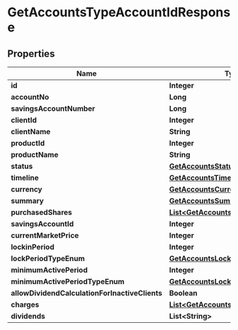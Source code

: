 
# GetAccountsTypeAccountIdResponse

## Properties
Name | Type | Description | Notes
------------ | ------------- | ------------- | -------------
**id** | **Integer** |  |  [optional]
**accountNo** | **Long** |  |  [optional]
**savingsAccountNumber** | **Long** |  |  [optional]
**clientId** | **Integer** |  |  [optional]
**clientName** | **String** |  |  [optional]
**productId** | **Integer** |  |  [optional]
**productName** | **String** |  |  [optional]
**status** | [**GetAccountsStatus**](GetAccountsStatus.md) |  |  [optional]
**timeline** | [**GetAccountsTimeline**](GetAccountsTimeline.md) |  |  [optional]
**currency** | [**GetAccountsCurrency**](GetAccountsCurrency.md) |  |  [optional]
**summary** | [**GetAccountsSummary**](GetAccountsSummary.md) |  |  [optional]
**purchasedShares** | [**List&lt;GetAccountsPurchasedShares&gt;**](GetAccountsPurchasedShares.md) |  |  [optional]
**savingsAccountId** | **Integer** |  |  [optional]
**currentMarketPrice** | **Integer** |  |  [optional]
**lockinPeriod** | **Integer** |  |  [optional]
**lockPeriodTypeEnum** | [**GetAccountsLockPeriodTypeEnum**](GetAccountsLockPeriodTypeEnum.md) |  |  [optional]
**minimumActivePeriod** | **Integer** |  |  [optional]
**minimumActivePeriodTypeEnum** | [**GetAccountsLockPeriodTypeEnum**](GetAccountsLockPeriodTypeEnum.md) |  |  [optional]
**allowDividendCalculationForInactiveClients** | **Boolean** |  |  [optional]
**charges** | [**List&lt;GetAccountsCharges&gt;**](GetAccountsCharges.md) |  |  [optional]
**dividends** | **List&lt;String&gt;** |  |  [optional]



